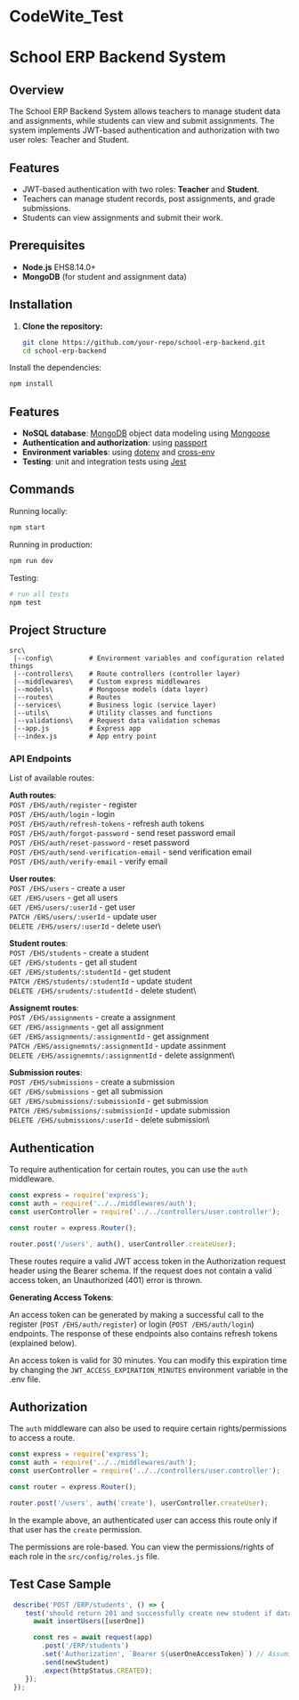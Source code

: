 # CodeWite_Test

# School ERP Backend System

## Overview
The School ERP Backend System allows teachers to manage student data and assignments, while students can view and submit assignments. The system implements JWT-based authentication and authorization with two user roles: Teacher and Student.

## Features
- JWT-based authentication with two roles: **Teacher** and **Student**.
- Teachers can manage student records, post assignments, and grade submissions.
- Students can view assignments and submit their work.

## Prerequisites
- **Node.js** EHS8.14.0+
- **MongoDB** (for student and assignment data)

## Installation

1. **Clone the repository:**

   ```bash
   git clone https://github.com/your-repo/school-erp-backend.git
   cd school-erp-backend

Install the dependencies:

```bash
npm install
```

## Features

- **NoSQL database**: [MongoDB](https://www.mongodb.com) object data modeling using [Mongoose](https://mongoosejs.com)
- **Authentication and authorization**: using [passport](http://www.passportjs.org)
- **Environment variables**: using [dotenv](https://github.com/motdotla/dotenv) and [cross-env](https://github.com/kentcdodds/cross-env#readme)
- **Testing**: unit and integration tests using [Jest](https://jestjs.io)
## Commands

Running locally:

```bash
npm start
```

Running in production:

```bash
npm run dev
```

Testing:

```bash
# run all tests
npm test
```


## Project Structure
```
src\
 |--config\         # Environment variables and configuration related things
 |--controllers\    # Route controllers (controller layer)
 |--middlewares\    # Custom express middlewares
 |--models\         # Mongoose models (data layer)
 |--routes\         # Routes
 |--services\       # Business logic (service layer)
 |--utils\          # Utility classes and functions
 |--validations\    # Request data validation schemas
 |--app.js          # Express app
 |--index.js        # App entry point
```
### API Endpoints

List of available routes:

**Auth routes**:\
`POST /EHS/auth/register` - register\
`POST /EHS/auth/login` - login\
`POST /EHS/auth/refresh-tokens` - refresh auth tokens\
`POST /EHS/auth/forgot-password` - send reset password email\
`POST /EHS/auth/reset-password` - reset password\
`POST /EHS/auth/send-verification-email` - send verification email\
`POST /EHS/auth/verify-email` - verify email

**User routes**:\
`POST /EHS/users` - create a user\
`GET /EHS/users` - get all users\
`GET /EHS/users/:userId` - get user\
`PATCH /EHS/users/:userId` - update user\
`DELETE /EHS/users/:userId` - delete user\

**Student routes**:\
`POST /EHS/students` - create a student\
`GET /EHS/students` - get all student\
`GET /EHS/students/:studentId` - get student\
`PATCH /EHS/students/:studentId` - update student\
`DELETE /EHS/srudents/:studentId` - delete student\

**Assignemt routes**:\
`POST /EHS/assignments` - create a assignment\
`GET /EHS/assignments` - get all assignment\
`GET /EHS/assignments/:assignmentId` - get assignment\
`PATCH /EHS/assignemnts/:assignmentId` - update assinment\
`DELETE /EHS/assignemnts/:assignmentId` - delete assignment\

**Submission routes**:\
`POST /EHS/submissions` - create a submission\
`GET /EHS/submissions` - get all submission\
`GET /EHS/submissions/:submissionId` - get submission\
`PATCH /EHS/submissions/:submissionId` - update submission\
`DELETE /EHS/submissions/:userId` - delete submission\

## Authentication

To require authentication for certain routes, you can use the `auth` middleware.

```javascript
const express = require('express');
const auth = require('../../middlewares/auth');
const userController = require('../../controllers/user.controller');

const router = express.Router();

router.post('/users', auth(), userController.createUser);
```

These routes require a valid JWT access token in the Authorization request header using the Bearer schema. If the request does not contain a valid access token, an Unauthorized (401) error is thrown.

**Generating Access Tokens**:

An access token can be generated by making a successful call to the register (`POST /EHS/auth/register`) or login (`POST /EHS/auth/login`) endpoints. The response of these endpoints also contains refresh tokens (explained below).

An access token is valid for 30 minutes. You can modify this expiration time by changing the `JWT_ACCESS_EXPIRATION_MINUTES` environment variable in the .env file.

## Authorization

The `auth` middleware can also be used to require certain rights/permissions to access a route.

```javascript
const express = require('express');
const auth = require('../../middlewares/auth');
const userController = require('../../controllers/user.controller');

const router = express.Router();

router.post('/users', auth('create'), userController.createUser);
```

In the example above, an authenticated user can access this route only if that user has the `create` permission.

The permissions are role-based. You can view the permissions/rights of each role in the `src/config/roles.js` file.

## Test Case Sample
```javascript
 describe('POST /ERP/students', () => {
    test('should return 201 and successfully create new student if data is ok', async () => {
      await insertUsers([userOne])

      const res = await request(app)
        .post('/ERP/students')
        .set('Authorization', `Bearer ${userOneAccessToken}`) // Assuming userOne is a teacher or admin
        .send(newStudent)
        .expect(httpStatus.CREATED);
    });
 });
```